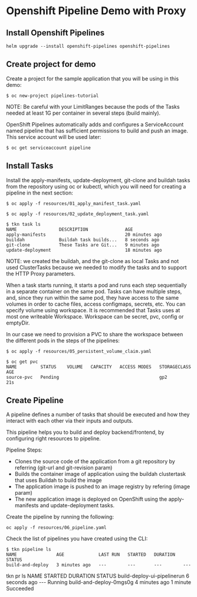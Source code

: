 # Openshift Pipeline Demo with Proxy

## Install Openshift Pipelines

```
helm upgrade --install openshift-pipelines openshift-pipelines
```

## Create project for demo

Create a project for the sample application that you will be using in this demo:

```
$ oc new-project pipelines-tutorial
```

NOTE: Be careful with your LimitRanges because the pods of the Tasks needed at least 1G per container in several steps (build mainly).

OpenShift Pipelines automatically adds and configures a ServiceAccount named pipeline that has sufficient permissions to build and push an image. This service account will be used later:

```
$ oc get serviceaccount pipeline
```

## Install Tasks

Install the apply-manifests, update-deployment, git-clone and buildah tasks from the repository using oc or kubectl, which you will need for creating a pipeline in the next section:

```
$ oc apply -f resources/01_apply_manifest_task.yaml
```

```
$ oc apply -f resources/02_update_deployment_task.yaml
```

```
$ tkn task ls
NAME                DESCRIPTION              AGE
apply-manifests                              20 minutes ago
buildah             Buildah task builds...   8 seconds ago
git-clone           These Tasks are Git...   9 minutes ago
update-deployment                            18 minutes ago

```

NOTE: we created the buildah, and the git-clone as local Tasks and not used ClusterTasks because we needed to modify the tasks and to support the HTTP Proxy parameters.

When a task starts running, it starts a pod and runs each step sequentially in a separate container on the same pod. 
Tasks can have multiple steps, and, since they run within the same pod, they have access to the same volumes in order to cache files, access configmaps, secrets, etc. You can specify volume using workspace. It is recommended that Tasks uses at most one writeable Workspace. Workspace can be secret, pvc, config or emptyDir.

In our case we need to provision a PVC to share the workspace between the different pods in the steps of the pipelines:

```
$ oc apply -f resources/05_persistent_volume_claim.yaml

$ oc get pvc
NAME         STATUS    VOLUME   CAPACITY   ACCESS MODES   STORAGECLASS   AGE
source-pvc   Pending                                      gp2            21s
```

## Create Pipeline 

A pipeline defines a number of tasks that should be executed and how they interact with each other via their inputs and outputs.

This pipeline helps you to build and deploy backend/frontend, by configuring right resources to pipeline.

Pipeline Steps:

* Clones the source code of the application from a git repository by referring (git-url and git-revision param)
* Builds the container image of application using the buildah clustertask that uses Buildah to build the image
* The application image is pushed to an image registry by refering (image param)
* The new application image is deployed on OpenShift using the apply-manifests and update-deployment tasks.


Create the pipeline by running the following:

```
oc apply -f resources/06_pipeline.yaml
```

Check the list of pipelines you have created using the CLI:

```
$ tkn pipeline ls
NAME               AGE             LAST RUN   STARTED   DURATION   STATUS
build-and-deploy   3 minutes ago   ---        ---       ---        ---
```






tkn pr ls
NAME                          STARTED         DURATION   STATUS
build-deploy-ui-pipelinerun   6 seconds ago   ---        Running
build-and-deploy-0mgs0g       4 minutes ago   1 minute   Succeeded